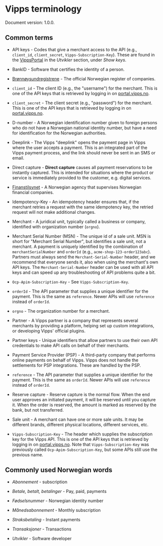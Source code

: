 <!-- START_METADATA
---
title: Terminology
sidebar_position: 95
---
END_METADATA -->

# Vipps terminology

Document version: 1.0.0.

## Common terms

* API keys - Codes that give a merchant access to the API (e.g., `client_id`, `client_secret`, `Vipps-Subscription-Key`). These are found in the [VippsPortal](https://portal.vipps.no/) in the *Utvikler* section, under *Show keys*.

* BankID - Software that certifies the identity of a person.

* [Brønnøysundregistrene](https://www.brreg.no/) - The official Norwegian register of companies.

* `client_id` - The client ID (e.g., the "username") for the merchant. This is one of the API keys that is retrieved by logging in on [portal.vipps.no](https://portal.vipps.no).

* `client_secret` - The client secret (e.g., "password") for the merchant. This is one of the API keys that is retrieved by logging in on [portal.vipps.no](https://portal.vipps.no).

* D-number - A Norwegian identification number given to foreign persons who do not have a Norwegian national identity number, but have a need for identification for the Norwegian authorities.

* Deeplink - The Vipps "deeplink" opens the payment page in Vipps where the user
accepts a payment. This is an integrated part of the Vipps payment process,
and the link should never be sent in an SMS or email.

* Direct capture - **Direct capture** causes all payment reservations to be instantly captured.
This is intended for situations where the product or service is immediately
provided to the customer, e.g. digital services.

* [Finanstilsynet](https://www.finanstilsynet.no) - A Norwegian agency that supervises Norwegian financial companies.

* Idempotency-Key - An idempotency header ensures that, if the merchant retries a request with the same idempotency key, the retried request will not make additional changes.

* Merchant - A juridical unit, typically called a business or company, identified with organization number (`orgno`).

* Merchant Serial Number (MSN) - The unique id of a sale unit.
    MSN is short for "Merchant Serial Number", but identifies a sale unit, not a merchant. A payment is uniquely identified by the combination of `merchantSerialNumber` and `orderId` (e.g., `acme-shop-123-order123abc`). Partners must always send the `Merchant-Serial-Number` header, and we recommend that everyone sends it, also when using the merchant's own API keys. The `Merchant-Serial-Number` header can be used with all API keys and can speed up any troubleshooting of API problems quite a bit.

* `Ocp-Apim-Subscription-Key` - See `Vipps-Subscription-Key`.

* `orderId` - The API parameter that supplies a unique identifier for the payment. This is the same as `reference`. Newer APIs will use `reference` instead of `orderId`.

* `orgno` - The organization number for a merchant.

* Partner - A Vipps partner is a company that represents several merchants by providing a platform, helping set up custom integrations, or developing Vipps' official plugins.

* Partner keys - Unique identifiers that allow partners to use their own API credentials to make API calls on behalf of their merchants.

* Payment Service Provider (PSP) - A third-party company that performs online payments on behalf of Vipps. Vipps does not handle the settlements for PSP integrations. These are handled by the PSP.

* `reference` - The API parameter that supplies a unique identifier for the payment. This is the same as `orderId`. Newer APIs will use `reference` instead of `orderId`.

* Reserve capture - Reserve capture is the normal flow. When the end user approves an initiated payment, it will be reserved until you capture it. When the order is reserved, the amount is marked as reserved by the bank, but not transferred.

* Sale unit - A merchant can have one or more sale units. It may be different brands, different physical locations, different services, etc.

* `Vipps-Subscription-Key` - The header which supplies the subscription key for the Vipps API.
    This is one of the API keys that is retrieved by logging in on [portal.vipps.no](https://portal.vipps.no).
    Note that `Vipps-Subscription-Key` was previously called `Ocp-Apim-Subscription-Key`, but some APIs still use the previous name.


## Commonly used Norwegian words

* *Abonnement* - subscription

* *Betale, betalt, betalinger* - Pay, paid, payments

* *Fødselsnummer* - Norwegian identity number

* *Månedsabonnement* - Monthly subscription

* *Straksbetaling* - Instant payments

* *Transaksjoner* - Transactions

* *Utvikler* - Software developer
